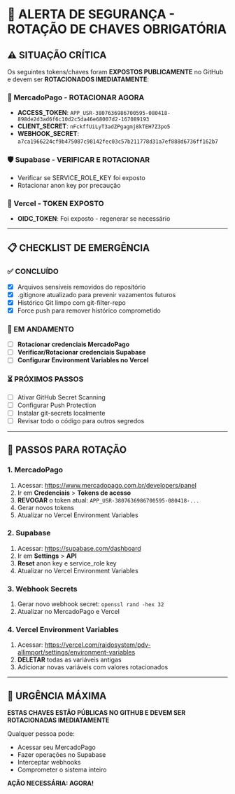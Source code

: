 # 🚨 ALERTA DE SEGURANÇA - ROTAÇÃO DE CHAVES OBRIGATÓRIA

## ⚠️ SITUAÇÃO CRÍTICA
Os seguintes tokens/chaves foram **EXPOSTOS PUBLICAMENTE** no GitHub e devem ser **ROTACIONADOS IMEDIATAMENTE**:

### 🔑 MercadoPago - ROTACIONAR AGORA
- **ACCESS_TOKEN**: `APP_USR-3807636986700595-080418-898de2d3ad6f6c10d2c5da46e68007d2-167089193`
- **CLIENT_SECRET**: `nFckffUiLyT3adZPgagmj8kTEH7Z3po5`
- **WEBHOOK_SECRET**: `a7ca1966224cf9b475087c98142fec03c57b211778d31a7ef888d6736ff162b7`

### 🛡️ Supabase - VERIFICAR E ROTACIONAR
- Verificar se SERVICE_ROLE_KEY foi exposto
- Rotacionar anon key por precaução

### 🚀 Vercel - TOKEN EXPOSTO
- **OIDC_TOKEN**: Foi exposto - regenerar se necessário

---

## 📋 CHECKLIST DE EMERGÊNCIA

### ✅ CONCLUÍDO
- [x] Arquivos sensíveis removidos do repositório
- [x] .gitignore atualizado para prevenir vazamentos futuros
- [x] Histórico Git limpo com git-filter-repo
- [x] Force push para remover histórico comprometido

### 🔄 EM ANDAMENTO
- [ ] **Rotacionar credenciais MercadoPago**
- [ ] **Verificar/Rotacionar credenciais Supabase**
- [ ] **Configurar Environment Variables no Vercel**

### ⏳ PRÓXIMOS PASSOS
- [ ] Ativar GitHub Secret Scanning
- [ ] Configurar Push Protection
- [ ] Instalar git-secrets localmente
- [ ] Revisar todo o código para outros segredos

---

## 🔧 PASSOS PARA ROTAÇÃO

### 1. MercadoPago
1. Acessar: https://www.mercadopago.com.br/developers/panel
2. Ir em **Credenciais** > **Tokens de acesso**
3. **REVOGAR** o token atual: `APP_USR-3807636986700595-080418-...`
4. Gerar novos tokens
5. Atualizar no Vercel Environment Variables

### 2. Supabase
1. Acessar: https://supabase.com/dashboard
2. Ir em **Settings** > **API**
3. **Reset** anon key e service_role key
4. Atualizar no Vercel Environment Variables

### 3. Webhook Secrets
1. Gerar novo webhook secret: `openssl rand -hex 32`
2. Atualizar no MercadoPago e Vercel

### 4. Vercel Environment Variables
1. Acessar: https://vercel.com/raidosystem/pdv-allimport/settings/environment-variables
2. **DELETAR** todas as variáveis antigas
3. Adicionar novas variáveis com valores rotacionados

---

## 🚨 URGÊNCIA MÁXIMA
**ESTAS CHAVES ESTÃO PÚBLICAS NO GITHUB E DEVEM SER ROTACIONADAS IMEDIATAMENTE**

Qualquer pessoa pode:
- Acessar seu MercadoPago
- Fazer operações no Supabase
- Interceptar webhooks
- Comprometer o sistema inteiro

**AÇÃO NECESSÁRIA: AGORA!**